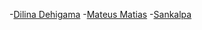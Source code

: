 -[Dilina Dehigama](https://github.com/dilinade)
-[Mateus Matias](https://github.com/UmMatias)
-[Sankalpa](https://github.com/0sf)

